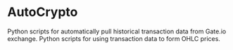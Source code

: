 # AutoCrypto
Python scripts for automatically pull historical transaction data from Gate.io exchange.
Python scripts for using transaction data to form OHLC prices.
